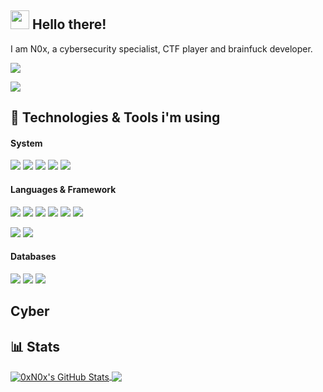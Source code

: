 ## <img src="https://raw.githubusercontent.com/MartinHeinz/MartinHeinz/master/wave.gif" width="30px"> Hello there!

I am N0x, a cybersecurity specialist, CTF player and brainfuck developer.

![](https://www.hackthebox.eu/badge/image/116871)

![](https://tryhackme-badges.s3.amazonaws.com/N0xff.png)

## 🔧 Technologies & Tools i'm using
#### System
![](https://img.shields.io/badge/Void%20Linux-%2343853D?style=for-the-badge&logo=linux&logoColor=white&color=467F62)
![](https://img.shields.io/badge/VSCode-%2343853D?style=for-the-badge&logo=visual-studio-code&logoColor=white&color=007ACC)
![](https://img.shields.io/badge/kitty-%2343853D?style=for-the-badge&logo=kitty&logoColor=white&color=F46D01)
![](https://img.shields.io/badge/VIM-%2343853D?style=for-the-badge&logo=vim&logoColor=white&color=019733)
![](https://img.shields.io/badge/Docker-%2343853D?style=for-the-badge&logo=docker&logoColor=white&color=2496ED)

#### Languages & Framework
![](https://img.shields.io/badge/C-%2343853D?style=for-the-badge&logo=c&logoColor=white&color=49747d)
![](https://img.shields.io/badge/Python-%2343853D?style=for-the-badge&logo=python&logoColor=white&color=3776AB)
![](https://img.shields.io/badge/Go-%2343853D?style=for-the-badge&logo=go&logoColor=white&color=29BEB0)
![](https://img.shields.io/badge/Rust-%2343853D?style=for-the-badge&logo=rust&logoColor=white&color=5F4839)
![](https://img.shields.io/badge/TypeScript-%2343853D?style=for-the-badge&logo=typescript&logoColor=white&color=3178C6)
![](https://img.shields.io/badge/JavaScript-%2343853D?style=for-the-badge&logo=javascript&logoColor=white&color=F7DF1E)

![](https://img.shields.io/badge/React-%2343853D?style=for-the-badge&logo=react&logoColor=white&color=61DAFB)
![](https://img.shields.io/badge/Chakra_UI-%2343853D?style=for-the-badge&logo=material-ui&logoColor=white&color=0081CB)

#### Databases
![](https://img.shields.io/badge/SQLite-%2343853D?style=for-the-badge&logo=sqlite&logoColor=white&color=003B57)
![](https://img.shields.io/badge/SQLite-%2343853D?style=for-the-badge&logo=sqlite&logoColor=white&color=003B57)
![](https://img.shields.io/badge/MongoDB-%2343853D?style=for-the-badge&logo=mongodb&logoColor=white&color=47A248)

## Cyber

## 📊 Stats
<a href="https://github.com/0xN0x">
  <img align="center" src="https://github-readme-stats.vercel.app/api?username=0xN0x&theme=dracula&line_height=27&show_icons=true&include_all_commits=true&count_private=true" alt="0xN0x's GitHub Stats" />
</a>
<a href="https://github.com/0xN0x">
  <img align="center" src="https://github-readme-stats.vercel.app/api/top-langs/?username=0xN0x&hide=java,html,tex&theme=dracula&langs_count=3&count_private=true" />
</a>
